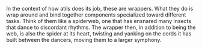 In the context of how atils does its job, these are wrappers. What they do is wrap around and bind together components specialized toward different tasks. Think of them like a spiderweb, one that has ensnared many insects that dance to discordant rhythms. The wrapper then, in addition to being the web, is also the spider at its heart, twisting and yanking on the cords it has built between the dancers, moving them to a larger symphony. 
